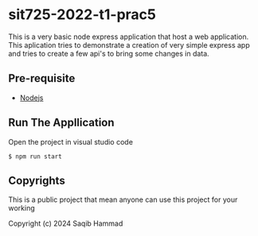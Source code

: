 # sit725-2022-t1-prac5
This is a very basic node express application that host a web application. This aplication tries to demonstrate a creation of very simple express app and tries to create a few api's to bring some changes in data.

## Pre-requisite

- [Nodejs](https://www.digitalocean.com/community/tutorials/how-to-install-node-js-on-ubuntu-20-04)
## Run The Appllication

Open the project in visual studio code

```
$ npm run start
```

## Copyrights
This is a public project that mean anyone can use this project for your working

Copyright (c) 2024 Saqib Hammad
